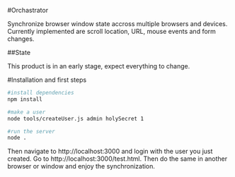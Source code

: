 #Orchastrator

Synchronize browser window state accross multiple browsers and devices. Currently implemented are scroll location, URL, mouse events and form changes.

##State

This product is in an early stage, expect everything to change.


#Installation and first steps

```bash
#install dependencies
npm install

#make a user
node tools/createUser.js admin holySecret 1

#run the server
node .
```

Then navigate to http://localhost:3000 and login with the user you just created. Go to http://localhost:3000/test.html. Then do the same in another browser or window and enjoy the synchronization.
